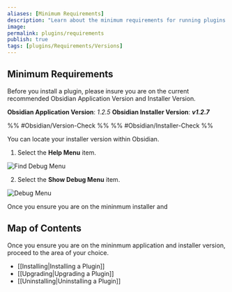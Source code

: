 ```yaml
---
aliases: [Minimum Requirements]
description: "Learn about the minimum requirements for running plugins in Obsidian, including recommended software versions and system specifications. Get started with our guide to ensure your plugins from Javalent run smoothly and efficiently."
image: 
permalink: plugins/requirements
publish: true
tags: [plugins/Requirements/Versions]
---
```


## Minimum Requirements

Before you install a plugin, please insure you are on the current recommended Obsidian Application Version and Installer Version. 

**Obsidian Application Version**: *1.2.5*
**Obsidian Installer Version**: ***v1.2.7***

%% #Obsidian/Version-Check %%
%% #Obsidian/Installer-Check %%

You can locate your installer version within Obsidian.

1. Select the **Help Menu** item.

![Find Debug Menu](https://github.com/valentine195/fantasy-statblocks/blob/gh-pages/images/Publish/installing/find-debug-menu.png?raw=true)

2. Select the **Show Debug Menu** item.

![Debug Menu](https://github.com/valentine195/fantasy-statblocks/blob/gh-pages/images/Publish/installing/debug-menu-top.png?raw=true)


Once you ensure you are on the mininmum installer and 

## Map of Contents

Once you ensure you are on the mininmum application and installer version, proceed to the area of your choice.

- [[Installing|Installing a Plugin]]
- [[Upgrading|Upgrading a Plugin]]
- [[Uninstalling|Uninstalling a Plugin]]
